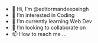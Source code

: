 - 👋 Hi, I’m @editormandeepsingh
- 👀 I’m interested in Coding
- 🌱 I’m currently learning Web Dev
- 💞️ I’m looking to collaborate on
- 📫 How to reach me ...

<!---
editormandeepsingh/editormandeepsingh is a ✨ special ✨ repository because its `README.md` (this file) appears on your GitHub profile.
You can click the Preview link to take a look at your changes.
--->
